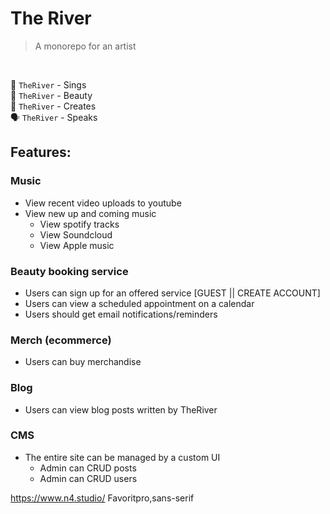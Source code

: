 # The River

> A monorepo for an artist

<br>

🎤 `TheRiver` - Sings<br>
💅 `TheRiver` - Beauty<br>
👗 `TheRiver` - Creates<br>
🗣️ `TheRiver` - Speaks

## Features:

### Music

- View recent video uploads to youtube
- View new up and coming music
  - View spotify tracks
  - View Soundcloud
  - View Apple music

### Beauty booking service

- Users can sign up for an offered service [GUEST || CREATE ACCOUNT]
- Users can view a scheduled appointment on a calendar
- Users should get email notifications/reminders

### Merch (ecommerce)

- Users can buy merchandise

### Blog

- Users can view blog posts written by TheRiver

### CMS

- The entire site can be managed by a custom UI
  - Admin can CRUD posts
  - Admin can CRUD users

https://www.n4.studio/
Favoritpro,sans-serif
